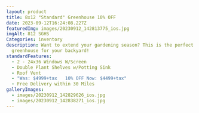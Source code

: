 ```yaml
---
layout: product
title: 8x12 "Standard" Greenhouse 10% OFF
date: 2023-09-12T16:24:08.227Z
featuredImg: images/20230912_142813775_ios.jpg
imgAlt: 812 SGHS
Categories: inventory
description: Want to extend your gardening season? This is the perfect
  greenhouse for your backyard!
standardFeatures:
  - 2 - 24x36 Windows W/Screen
  - Double Plant Shelves w/Potting Sink
  - Roof Vent
  - "Was: $4999+tax   10% OFF Now: $4499+tax"
  - Free Delivery within 30 Miles
galleryImages:
  - images/20230912_142829626_ios.jpg
  - images/20230912_142838271_ios.jpg
---
```

